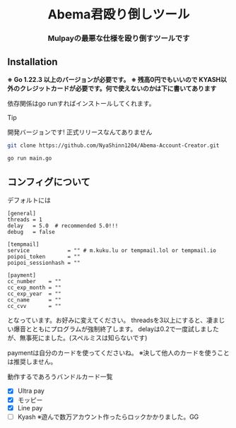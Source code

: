 <h1 align="center">
  Abema君殴り倒しツール
</h1>

<h3 align="center">
  Mulpayの最悪な仕様を殴り倒すツールです
</h3>

## Installation

**※ Go 1.22.3 以上のバージョンが必要です。**
**※ 残高0円でもいいので KYASH以外のクレジットカードが必要です。何で使えないのかは下に書いてあります**

依存関係はgo runすればインストールしてくれます。

> [!TIP]
> 開発バージョンです! 正式リリースなんてありません

```bash
git clone https://github.com/NyaShinn1204/Abema-Account-Creator.git

go run main.go
```

## コンフィグについて

デフォルトには
```
[general]
threads = 1
delay   = 5.0  # recommended 5.0!!!  
debug   = false

[tempmail]
service            = "" # m.kuku.lu or tempmail.lol or tempmail.io
poipoi_token       = ""
poipoi_sessionhash = ""

[payment]
cc_number    = ""
cc_exp_month = ""
cc_exp_year  = ""
cc_name      = ""
cc_cvv       = ""
```
となっています。お好みに変えてください。
threadsを3以上にすると、凄まじい爆音とともにプログラムが強制終了します。
delayは0.2で一度試しましたが、無事死にました。(スペルミスは知らないです)

paymentは自分のカードを使ってくださいね。
※決して他人のカードを使うことは推奨しません。

動作するであろうバンドルカード一覧

- [x] Ultra pay
- [x] モッピー
- [x] Line pay
- [ ] Kyash ※遊んで数万アカウント作ったらロックかかりました。GG